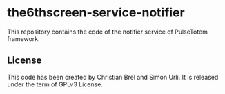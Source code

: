 # the6thscreen-service-notifier

This repository contains the code of the notifier service of PulseTotem framework.

## License

This code has been created by Christian Brel and Simon Urli. It is released under the term of GPLv3 License.
